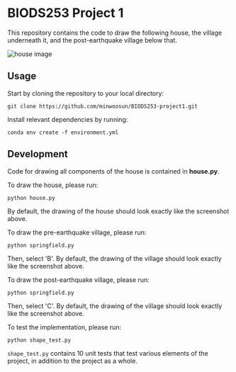 # BIODS253 Project 1
This repository contains the code to draw the following house, the village underneath it, and the post-earthquake village below that.

![house image](testdata/house.png)

## Usage 
Start by cloning the repository to your local directory:
```
git clone https://github.com/minwoosun/BIODS253-project1.git
```

Install relevant dependencies by running: 
```
conda env create -f environment.yml
```

## Development 
Code for drawing all components of the house is contained in **house.py**.

To draw the house, please run:
```
python house.py
```

By default, the drawing of the house should look exactly like the screenshot
above.

To draw the pre-earthquake village, please run:
```
python springfield.py
```

Then, select 'B'. By default, the drawing of the village should look exactly like the screenshot
above.

To draw the post-earthquake village, please run:
```
python springfield.py
```

Then, select 'C'. By default, the drawing of the village should look exactly like the screenshot
above.

To test the implementation, please run:
```
python shape_test.py
```
`shape_test.py` contains 10 unit tests that test various elements of the project,
in addition to the project as a whole.
